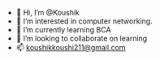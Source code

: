 - 👋 Hi, I’m @Koushik
- 👀 I’m interested in computer networking.
- 🌱 I’m currently learning BCA
- 💞️ I’m looking to collaborate on learning 
- 📫 koushikkoushi211@gmail.com

<!---
Koushi21/Koushi21 is a ✨ special ✨ repository because its `README.md` (this file) appears on your GitHub profile.
You can click the Preview link to take a look at your changes.
--->
